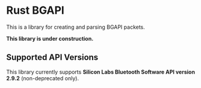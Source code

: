 # Rust BGAPI
This is a library for creating and parsing BGAPI packets.

**This library is under construction.**

## Supported API Versions
This library currently supports **Silicon Labs Bluetooth Software API version 2.9.2** (non-deprecated only).

